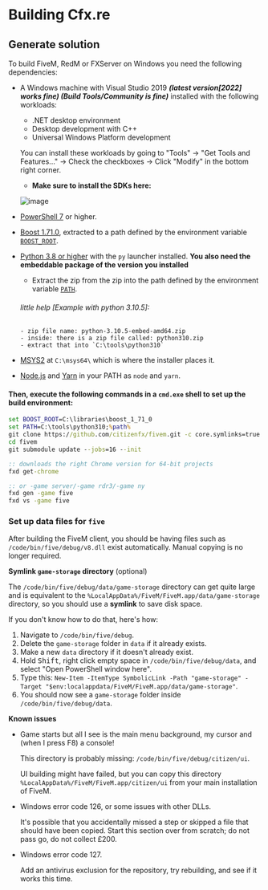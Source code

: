 # Building Cfx.re

## Generate solution

To build FiveM, RedM or FXServer on Windows you need the following dependencies:

* A Windows machine with Visual Studio 2019 ***(latest version[2022] works fine) (Build Tools/Community is fine)*** installed with the following workloads:
  - .NET desktop environment
  - Desktop development with C++
  - Universal Windows Platform development
  
  You can install these workloads by going to "Tools" -> "Get Tools and Features..." -> Check the checkboxes -> Click "Modify" in the bottom right corner.
  
  - **Make sure to install the SDKs here:**
  
  ![image](https://user-images.githubusercontent.com/60301671/180667795-d0f3e1da-782e-4d28-b8ef-231aba6e7f95.png)

* [PowerShell 7](https://aka.ms/powershell-release?tag=stable) or higher.
* [Boost 1.71.0](https://boostorg.jfrog.io/artifactory/main/release/1.71.0/source/boost_1_71_0.7z), extracted to a path defined by the environment variable [`BOOST_ROOT`](docs/building.md#then-execute-the-following-commands-in-a-cmdexe-shell-to-set-up-the-build-environment).
* [Python 3.8 or higher](https://python.org/) with the `py` launcher installed.
  **You also need the embeddable package of the version you installed**
    - Extract the zip from the zip into the path defined by the environment variable [`PATH`](docs/building.md#then-execute-the-following-commands-in-a-cmdexe-shell-to-set-up-the-build-environment).
    ###### little help [Example with python 3.10.5]:
      - zip file name: python-3.10.5-embed-amd64.zip
      - inside: there is a zip file called: python310.zip
      - extract that into `C:\tools\python310`

* [MSYS2](https://www.msys2.org/) at `C:\msys64\` which is where the installer places it.
* [Node.js](https://nodejs.org/en/download/) and [Yarn](https://classic.yarnpkg.com/en/docs/install/) in your PATH as `node` and `yarn`.

#### Then, execute the following commands in a `cmd.exe` shell to set up the build environment:
```bat
set BOOST_ROOT=C:\libraries\boost_1_71_0
set PATH=C:\tools\python310;%path%
git clone https://github.com/citizenfx/fivem.git -c core.symlinks=true
cd fivem
git submodule update --jobs=16 --init

:: downloads the right Chrome version for 64-bit projects
fxd get-chrome

:: or -game server/-game rdr3/-game ny
fxd gen -game five
fxd vs -game five
```

### Set up data files for `five`

After building the FiveM client, you should be having files such as `/code/bin/five/debug/v8.dll` exist automatically. Manual copying is no longer required.

**Symlink `game-storage` directory** (optional)

The `/code/bin/five/debug/data/game-storage` directory can get quite large and is equivalent to the `%LocalAppData%/FiveM/FiveM.app/data/game-storage` directory, so you should use a **symlink** to save disk space.

If you don't know how to do that, here's how:

1. Navigate to `/code/bin/five/debug`.
2. Delete the `game-storage` folder in `data` if it already exists.
3. Make a new `data` directory if it doesn't already exist.
4. Hold <kbd>Shift</kbd>, right click empty space in `/code/bin/five/debug/data`, and select "Open PowerShell window here".
5. Type this: `New-Item -ItemType SymbolicLink -Path "game-storage" -Target "$env:localappdata/FiveM/FiveM.app/data/game-storage"`.
6. You should now see a `game-storage` folder inside `/code/bin/five/debug/data`.

**Known issues**

- Game starts but all I see is the main menu background, my cursor and (when I press F8) a console!
  
  This directory is probably missing: `/code/bin/five/debug/citizen/ui`.
  
  UI building might have failed, but you can copy this directory `%LocalAppData%/FiveM/FiveM.app/citizen/ui` from your main installation of FiveM.
- Windows error code 126, or some issues with other DLLs.

  It's possible that you accidentally missed a step or skipped a file that should have been copied. Start this section over from scratch; do not pass go, do not collect £200.

- Windows error code 127.

  Add an antivirus exclusion for the repository, try rebuilding, and see if it works this time.
